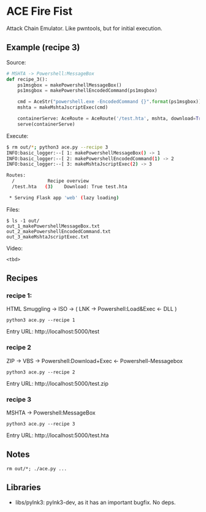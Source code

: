 # ACE Fire Fist 

Attack Chain Emulator. Like pwntools, but for initial execution. 

## Example (recipe 3)

Source:
```py
# MSHTA -> Powershell:MessageBox
def recipe_3():
    ps1msgbox = makePowershellMessageBox()
    ps1msgbox = makePowershellEncodedCommand(ps1msgbox)

    cmd = AceStr("powershell.exe -EncodedCommand {}".format(ps1msgbox))
    mshta = makeMshtaJscriptExec(cmd)

    containerServe: AceRoute = AceRoute('/test.hta', mshta, download=True, downloadName='test.hta')
    serve(containerServe)
```

Execute:
```sh
$ rm out/*; python3 ace.py --recipe 3
INFO:basic_logger:--[ 1: makePowershellMessageBox() -> 1
INFO:basic_logger:--[ 2: makePowershellEncodedCommand(1) -> 2
INFO:basic_logger:--[ 3: makeMshtaJscriptExec(2) -> 3

Routes:
  /            Recipe overview
  /test.hta   (3)    Download: True test.hta

 * Serving Flask app 'web' (lazy loading)
```

Files:
```
$ ls -1 out/
out_1_makePowershellMessageBox.txt
out_2_makePowershellEncodedCommand.txt
out_3_makeMshtaJscriptExec.txt
```

Video: 
```
<tbd>
```



## Recipes

### recipe 1: 

HTML Smuggling -> ISO -> ( LNK -> Powershell:Load&Exec <- DLL )

```
python3 ace.py --recipe 1
```

Entry URL: http://localhost:5000/test


### recipe 2

ZIP -> VBS -> Powershell:Download+Exec <- Powershell-Messagebox

```
python3 ace.py --recipe 2
```

Entry URL: http://localhost:5000/test.zip


### recipe 3

MSHTA -> Powershell:MessageBox

```
python3 ace.py --recipe 3
```

Entry URL: http://localhost:5000/test.hta


## Notes

```
rm out/*; ./ace.py ...
```


## Libraries

* libs/pylnk3: pylnk3-dev, as it has an important bugfix. No deps. 

